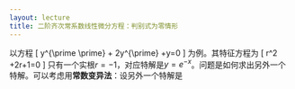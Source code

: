 ```yaml
---
layout: lecture
title: 二阶齐次常系数线性微分方程：判别式为零情形
---
```


以方程
\[
y^{\prime \prime} + 2y^{\prime} +y=0
\]
为例。其特征方程为
\[
r^2 +2r+1=0
\]
只有一个实根$r=-1$，对应特解是$y=e^{-x}$。问题是如何求出另外一个特解。可以考虑用**常数变异法**：设另外一个特解是